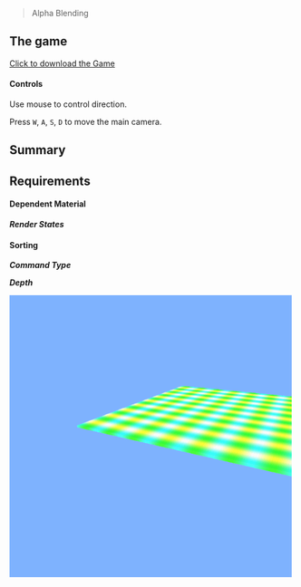 > Alpha Blending

## The game
[Click to download the Game](/assets/GA05_Zhitao.zip)

#### Controls

Use mouse to control direction.

Press `W`, `A`, `S`, `D` to move the main camera. 


## Summary

## Requirements

#### Dependent Material

***Render States***


  


#### Sorting

***Command Type***
  


***Depth***


  
![](/img/in-post/write-up-gra-04/1.gif)
